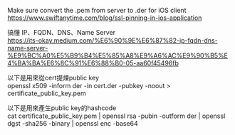 Make sure convert the .pem from server to .der for iOS client<br>
https://www.swiftanytime.com/blog/ssl-pinning-in-ios-application

搞懂 IP、FQDN、DNS、Name Server<br>
https://its-okay.medium.com/%E6%90%9E%E6%87%82-ip-fqdn-dns-name-server-%E9%BC%A0%E5%B9%B4%E5%85%A8%E9%A6%AC%E9%90%B5%E4%BA%BA%E6%8C%91%E6%88%B0-05-aa60f45496fb

以下是用來從cert提煉public key<br>
openssl x509 -inform der -in cert.der -pubkey -noout > certificate_public_key.pem

以下是用來產生public key的hashcode<br>
cat certificate_public_key.pem | openssl rsa -pubin -outform der | openssl dgst -sha256 -binary | openssl enc -base64

